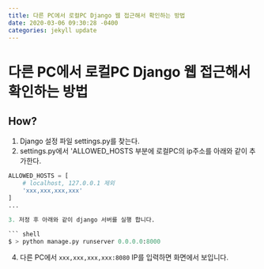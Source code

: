 ```yaml
---
title: 다른 PC에서 로컬PC Django 웹 접근해서 확인하는 방법
date: 2020-03-06 09:30:28 -0400
categories: jekyll update
---
```


# 다른 PC에서 로컬PC Django 웹 접근해서 확인하는 방법

## How?

1. Django 설정 파일 settings.py를 찾는다.
2. settings.py에서 'ALLOWED_HOSTS 부분에 로컬PC의 ip주소를 아래와 같이 추가한다.

``` python
ALLOWED_HOSTS = [
    # localhost, 127.0.0.1 제외 
    'xxx,xxx,xxx,xxx'
]
...

3. 저정 후 아래와 같이 django 서버를 실행 합니다.

``` shell
$ > python manage.py runserver 0.0.0.0:8000
```

4. 다른 PC에서 `xxx,xxx,xxx,xxx:8080` IP를 입력하면 화면에서 보입니다.